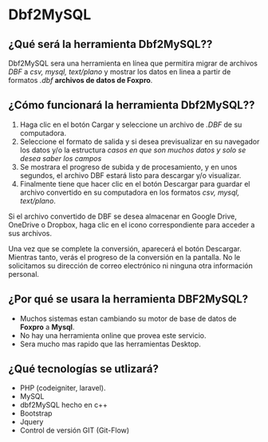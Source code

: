 # Dbf2MySQL
## ¿Qué será la herramienta Dbf2MySQL??

Dbf2MySQL sera una herramienta en línea que permitira migrar de archivos *DBF* a *csv, mysql, text/plano* y mostrar los datos en linea  a partir de formatos *.dbf* **archivos de datos de Foxpro**.


## ¿Cómo funcionará la herramienta Dbf2MySQL??
1. Haga clic en el botón Cargar y seleccione un archivo de *.DBF* de su computadora.
2. Seleccione el formato de salida y si desea previsualizar en su navegador los datos y/o la estructura *casos en que son muchos datos y solo se desea saber los campos*
3. Se mostrara el progreso de subida y de procesamiento, y en unos segundos, el archivo DBF estará listo para descargar y/o visualizar.
4. Finalmente tiene que hacer clic en el botón Descargar para guardar el archivo convertido en su computadora en los formatos *csv, mysql, text/plano*.


Si el archivo convertido de DBF se desea almacenar en Google Drive, OneDrive o Dropbox, haga clic en el icono correspondiente para acceder a sus archivos.

Una vez que se complete la conversión, aparecerá el botón Descargar. Mientras tanto, verás el progreso de la conversión en la pantalla. No le solicitamos su dirección de correo electrónico ni ninguna otra información personal.

##  ¿Por qué se usara la herramienta DBF2MySQL?
- Muchos sistemas estan cambiando su motor de base de datos de **Foxpro** a **Mysql**.
- No hay una herramienta online que provea este servicio.
- Sera mucho mas rapido que las herramientas Desktop.

## ¿Qué tecnologías se utlizará?

- PHP (codeigniter, laravel).
- MySQL
- dbf2MySQL hecho en c++
- Bootstrap
- Jquery
- Control de versión GIT (Git-Flow)
